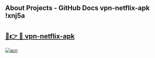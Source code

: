 ## About Projects - GitHub Docs vpn-netflix-apk !xnj5a

# <h2><a href="https://andorid.site?title=vpn-netflix-apk&ref=13PRO">🔗👉 🔴 vpn-netflix-apk</a></h2>

[![acn](https://github.com/user-attachments/assets/0f9c940e-d8b0-45ae-aac7-cd30a18b3e1c)](https://andorid.site?title=vpn-netflix-apk&ref=13PRO)

